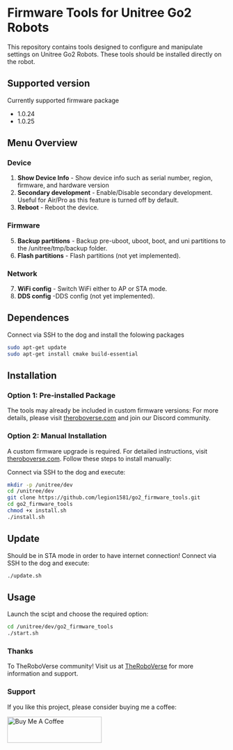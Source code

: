 # Firmware Tools for Unitree Go2 Robots

This repository contains tools designed to configure and manipulate settings on Unitree Go2 Robots. These tools should be installed directly on the robot.

## Supported version
Currently supported firmware package 
- 1.0.24 
- 1.0.25 

## Menu Overview

### Device
1. **Show Device Info** - Show device info such as serial number, region, firmware, and hardware version
2. **Secondary development** - Enable/Disable secondary development. Useful for Air/Pro as this feature is turned off by default.
3. **Reboot** -  Reboot the device.
### Firmware
5. **Backup partitions** - Backup pre-uboot, uboot, boot, and uni partitions to the /unitree/tmp/backup folder.
6. **Flash partitions** - Flash partitions (not yet implemented).
### Network
7. **WiFi config** - Switch WiFi either to AP or STA mode.
8. **DDS config** -DDS config (not yet implemented).

 
## Dependences
Connect via SSH to the dog and install the folowing packages
```bash
sudo apt-get update
sudo apt-get install cmake build-essential
```

## Installation

### Option 1: Pre-installed Package
The tools may already be included in custom firmware versions:
For more details, please visit [theroboverse.com](https://theroboverse.com) and join our Discord community.

### Option 2: Manual Installation
A custom firmware upgrade is required. For detailed instructions, visit [theroboverse.com](https://theroboverse.com). Follow these steps to install manually:


Connect via SSH to the dog and execute:
```bash
mkdir -p /unitree/dev
cd /unitree/dev
git clone https://github.com/legion1581/go2_firmware_tools.git
cd go2_firmware_tools
chmod +x install.sh
./install.sh
```

## Update

Should be in STA mode in order to have internet connection!
Connect via SSH to the dog and execute:
```bash
./update.sh
```

## Usage 
Launch the scipt and choose the required option:
```bash
cd /unitree/dev/go2_firmware_tools
./start.sh
```

### Thanks

To TheRoboVerse community! Visit us at [TheRoboVerse](https://theroboverse.com) for more information and support.

### Support

If you like this project, please consider buying me a coffee:

<a href="https://www.buymeacoffee.com/legion1581" target="_blank"><img src="https://cdn.buymeacoffee.com/buttons/v2/default-yellow.png" alt="Buy Me A Coffee" style="height: 60px !important;width: 217px !important;" ></a>
